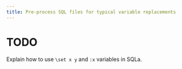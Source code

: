 ```yaml
---
title: Pre-process SQL files for typical variable replacements
---
```


# TODO

Explain how to use `\set x y` and `:x` variables in SQLa.
